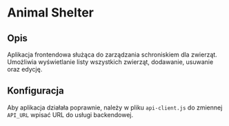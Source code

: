 # Animal Shelter
## Opis
Aplikacja frontendowa służąca do zarządzania schroniskiem dla zwierząt. Umożliwia wyświetlanie listy wszystkich zwierząt,
dodawanie, usuwanie oraz edycję.

## Konfiguracja
Aby aplikacja działała poprawnie, należy w pliku `api-client.js` do zmiennej `API_URL` wpisać URL do usługi backendowej. 
 

